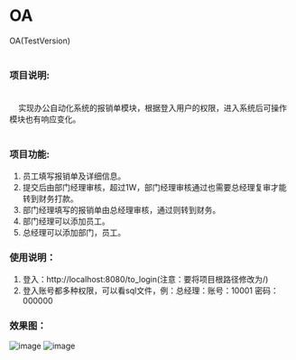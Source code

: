 # OA
OA(TestVersion)<br><br>
### 项目说明:<br><br>
   &nbsp;&nbsp;&nbsp;&nbsp;实现办公自动化系统的报销单模块，根据登入用户的权限，进入系统后可操作模块也有响应变化。<br><br>
### 项目功能:
  1. 员工填写报销单及详细信息。<br>
  2. 提交后由部门经理审核，超过1W，部门经理审核通过也需要总经理复审才能转到财务打款。<br>
  3. 部门经理填写的报销单由总经理审核，通过则转到财务。<br>
  4. 部门经理可以添加员工。<br>
  5. 总经理可以添加部门，员工。<br>

### 使用说明：
   1. 登入：http://localhost:8080/to_login(注意：要将项目根路径修改为/)<br>
   2. 登入账号都多种权限，可以看sql文件，例：总经理：账号：10001 密码：000000<br>
   
### 效果图：
![image](https://github.com/zhihui-Yu/OA/tree/master/image/login.png)
![image](https://github.com/zhihui-Yu/OA/tree/master/image/main.png)

